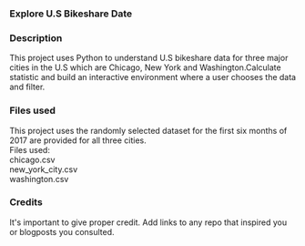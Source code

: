 
### Explore U.S Bikeshare Date


### Description
This project uses Python to understand U.S bikeshare data for three major cities in the U.S which are Chicago, New York and Washington.Calculate statistic and build an interactive environment where a user chooses the data and filter.

### Files used
This project uses the randomly selected dataset for the first six months of 2017 are provided for all three cities.   
Files used:  
chicago.csv  
new_york_city.csv  
washington.csv

### Credits
It's important to give proper credit. Add links to any repo that inspired you or blogposts you consulted.
